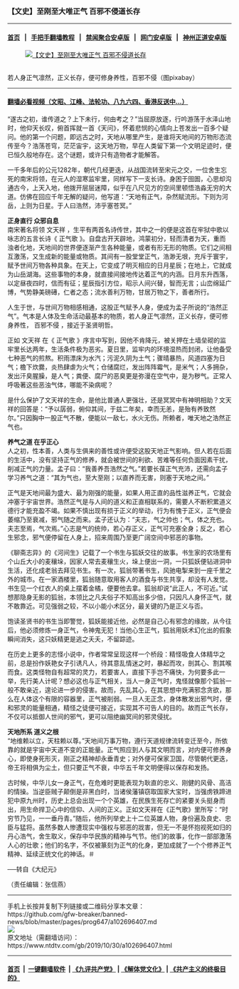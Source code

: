 ### 【文史】至刚至大唯正气 百邪不侵道长存
------------------------

#### [首页](https://github.com/gfw-breaker/banned-news/blob/master/README.md) &nbsp;&nbsp;|&nbsp;&nbsp; [手把手翻墙教程](https://github.com/gfw-breaker/guides/wiki) &nbsp;&nbsp;|&nbsp;&nbsp; [禁闻聚合安卓版](https://github.com/gfw-breaker/bn-android) &nbsp;&nbsp;|&nbsp;&nbsp; [网门安卓版](https://github.com/oGate2/oGate) &nbsp;&nbsp;|&nbsp;&nbsp; [神州正道安卓版](https://github.com/SzzdOgate/update) 



<div><div class="featured_image">
 <a href="https://i.ntdtv.com/assets/uploads/2019/10/2019-10-30_115025.jpg" target="_blank">
  <figure>
   <img alt="【文史】至刚至大唯正气 百邪不侵道长存" src="https://i.ntdtv.com/assets/uploads/2019/10/2019-10-30_115025-800x450.jpg"/>
  </figure><br/>
 </a>
 <span class="caption">
  若人身正气凛然，正义长存，便可修身养性，百邪不侵（图pixabay）
 </span>
</div>
</div><hr/>

#### [翻墙必看视频（文昭、江峰、法轮功、八九六四、香港反送中...）](https://github.com/gfw-breaker/banned-news/blob/master/pages/links.md)

<div><div class="post_content" itemprop="articleBody">
 <p>
  “遂古之初，谁传道之？上下未行，何由考之？”当屈原放逐，行吟游荡于水泽山地时，他仰天长叹，俯首挥就一首《天问》，怀着悲悯的心情向上苍发出一百多个疑问。他的第一个问题，即远古之时，天地从哪里产生，是谁将天地间的万物形态流传至今？浩荡苍穹，茫茫宙宇，这天地万物，早在人类留下第一个文明足迹时，便已恒久般地存在。这个谜题，或许只有造物者才能解答。
 </p>
 <p>
  一千多年后的公元1282年，朝代几经更迭，从战国流转至宋元之交，一位舍生忘死的南宋将领，在元人的湿寒监牢里，同样写下一支长诗。身困于囹圄，心思却沟通古今，上天入地，他拨开层层迷障，似乎在八尺见方的空间里顿悟浩淼无穷的大道。仿佛在回应千年无解的疑问，他写道：“天地有正气，杂然赋流形。下则为河岳，上则为日星。于人曰浩然，沛乎塞苍冥。”
 </p>
 <p>
  <strong>
   正身直行 众邪自息
  </strong>
  <br/>
  南宋著名将领
  <ok href="https://www.ntdtv.com/gb/文天祥.htm">
   文天祥
  </ok>
  ，生平有两首名诗传世，其中之一的便是这首在牢狱中歌以咏志的五言长诗《
  <ok href="https://www.ntdtv.com/gb/正气歌.htm">
   正气歌
  </ok>
  》。自盘古开天辟地，鸿蒙初分，轻而清者为天，重而浊者化地，天地间的世界便逐渐产生各种能量，或者有形无形的物质。它们之间相互激荡，又生成新的能量或物质。其间有一股堂堂正气，浩渺无垠，充斥于寰宇，赋予世间万物各种具象。在天上，它变成了明灭相应的日月星辰；在地上，它就成为山岳湖海。这些事物的本身，就直接间接地传达着正气的内涵。日月东升西落，以定昼夜四时，信而有征；星辰指引方位，昭示人间兴替，智而无言；山峦绵延广博，气势静美磅礡，仁者之态；流水善利万物，甘居万物之下，善者所行。
 </p>
 <p>
  人生于世，与世间万物相感相通，这股正气赋予人身，便成为孟子所说的“浩然正气”。气本是人体及生命活动最基本的物质，若人身正气凛然，正义长存，便可修身养性，
  <ok href="https://www.ntdtv.com/gb/百邪不侵.htm">
   百邪不侵
  </ok>
  ，接近于圣贤明哲。
 </p>
 <p>
  正如
  <ok href="https://www.ntdtv.com/gb/文天祥.htm">
   文天祥
  </ok>
  在《
  <ok href="https://www.ntdtv.com/gb/正气歌.htm">
   正气歌
  </ok>
  》序言中写到，因他不肯降元，被关押在土墙垒砌的监牢里长达两年，生活条件极为恶劣。夏日里，监牢内的环境湿热而封闭，让他备受七种恶气的煎熬。积雨漂床为水汽；污泥久阴为土气；骤晴暴热，风道四塞为日气；檐下炊爨，炎热肆虐为火气；仓储腐烂，发出阵阵霉气，是米气；人多拥杂，发出汗臭腥臊，是人气；粪便、腐尸的恶臭更是弥漫在空气中，是为秽气。正常人呼吸著这些恶浊气体，哪能不染病呢？
 </p>
 <p>
  是什么保护了文天祥的生命，是他比普通人更强壮，还是冥冥中有神明相助？文天祥的回答是：“予以孱弱，俯仰其间，于兹二年矣，幸而无恙，是殆有养致然尔。”只因胸中一股正气不散，便能以一敌七，水火无伤。所赖者，唯天地之浩然正气也。
 </p>
 <p>
  <strong>
   养气之道 在乎正心
  </strong>
  <br/>
  人之初，性本善，人类与生俱来的善性或许便受这股天地正气影响。但人若在后面的生活中，没有坚持正气的修养，就会被世间的利欲、苦难等任何负面因素干扰，削减正气的力量。孟子曰：“我善养吾浩然之气。”若要长葆正气充沛，还需向孟子学习养气之道：“其为气也，至大至刚；以直养而无害，则塞于天地之间。”
 </p>
 <p>
  正气是天地间最为盛大、最为刚强的能量，如果人用正直的品性滋养正气，它就会冲塞于宇宙世界。浩然正气是与人间的道义和正直相联系的，需要人不断积累道义德行才能充盈不竭。如果不慎出现有损于正义的举动，行为有愧于正义，正气便会萎缩乃至衰减，邪气随之而来。孟子还认为：“夫志，气之帅也；气，体之充也。夫志至焉，气次焉。”心志是气的统帅，若心存正义，正气可充塞全身；反之，若心生邪念，邪气便停留在人身上，招来周围乃至更广阔空间中邪恶的事物。
 </p>
 <p>
  《聊斋志异》的《河间生》记载了一个书生与狐妖交往的故事。书生家的农场里有个山丘大小的麦穰垛，因家人常去麦穰生火，垛上便出一洞，一只狐妖便钻进洞中生活，还化成老翁去拜见书生。有一次，狐翁带著书生，风驰电掣来到一座千里之外的城市。在一家酒楼里，狐翁随意取用客人的酒食与书生共享，却没有人发觉。书生见一个红衣人的桌上摆着金橘，便要他去拿。狐翁却说“此正人，不可近。”试想那隐身无影的狐翁，本领比之凡夫俗子不知高出多少倍，只因凡人身怀正气，就不敢靠近。可见强弱之较，不以小能小术区分，最关键的乃是正义与否。
 </p>
 <p>
  饱读圣贤书的书生当即警觉，狐妖能接近他，必然是自己心有邪念的缘故，从今往后，他必须修炼一身正气，令神鬼无犯！当他心生正气，狐翁用妖术幻化出的假象瞬间消失，这只妖精更是逃之夭夭，不留踪迹。
 </p>
 <p>
  在历史上更多的志怪小说中，作者常常呈现这样一个桥段：精怪吸食人体精华之前，总是扮作妖艳女子引诱凡人，待其意乱情迷之时，暴起而攻，剖其心、割其喉而食。这类怪物自有超常的灵力，若要害人，直接下手岂不痛快，为何要多此一举，先行美人计呢？想必这也与正气相关，当人一身正气时，鬼怪就像那个狐翁一般不敢亲近，遑论进一步的侵害。故而，先乱其心，在其思想中充满邪念贪欲，那么在人体这个有限的容器里，正气被削弱。一旦人无正念，身体散发出邪气时，便和邪灵的能量相通，精怪之徒便可接近，实现其不可告人的目的。故而正气长存，不仅可以抵御人世间的邪气，更可以阻绝幽冥间的邪灵侵扰。
 </p>
 <p>
  <strong>
   天地所系 道义之根
  </strong>
  <br/>
  “地维赖以立，天柱赖以尊。”天地间万事万物，遵行天道规律流转变迁至今，所依靠的就是宇宙中天道不变的正能量。正气照应到人与其文明而言，对内便可修养身心，即使身死形灭，刚正之精神却永垂青史；对外便可保家卫国，尽管朝代更迭，帝王将相俱为尘土，但只要正气不衰，中华五千年文明便得以保存和发扬。
 </p>
 <p>
  古时候，中华儿女一身正气，在危难时更能表现为耿直的忠义、刚健的风骨、高洁的情操。当逆臣贼子颠倒是非黑白时，当诸侯藩镇窃取国家大宝时，当强虏铁蹄进犯中原九州时，历史上总会出现一个个英雄，在民族生死存亡的紧要关头挺身而出，用生命捍卫心中的信仰、人间的正义。正如文天祥在《正气歌》里所写：“时穷节乃见，一一垂丹青。”随后，他所列举史上十二位英雄人物，身份遍及良史、忠臣与猛将。虽然多数人惨遭现实中强权与邪恶的戕害，但无一不是怀抱视死如归的丹心浩气，舍生取义，保存中华民族的精神与气节。他们的故事，化作一部部激荡人心的壮歌；他们的名字，不仅被篆刻为正气的化身，更加成就了一个个修养正气精神、延续正统文化的神话。＃
 </p>
 <p>
  ──转自《大纪元》
 </p>
 <p>
  （责任编辑：张信燕）
 </p>
 <div class="single_ad">
 </div>
</div>
</div>
<hr/>
手机上长按并复制下列链接或二维码分享本文章：<br/>
https://github.com/gfw-breaker/banned-news/blob/master/pages/prog647/a102696407.md <br/>
<a href='https://github.com/gfw-breaker/banned-news/blob/master/pages/prog647/a102696407.md'><img src='https://github.com/gfw-breaker/banned-news/blob/master/pages/prog647/a102696407.md.png'/></a> <br/>
原文地址（需翻墙访问）：https://www.ntdtv.com/gb/2019/10/30/a102696407.html


------------------------
#### [首页](https://github.com/gfw-breaker/banned-news/blob/master/README.md) &nbsp;|&nbsp; [一键翻墙软件](https://github.com/gfw-breaker/nogfw/blob/master/README.md) &nbsp;| [《九评共产党》](https://github.com/gfw-breaker/9ping.md/blob/master/README.md#九评之一评共产党是什么) | [《解体党文化》](https://github.com/gfw-breaker/jtdwh.md/blob/master/README.md) | [《共产主义的终极目的》](https://github.com/gfw-breaker/gczydzjmd.md/blob/master/README.md)


<img src='http://gfw-breaker.win/banned-news/pages/prog647/a102696407.md' width='0px' height='0px'/>